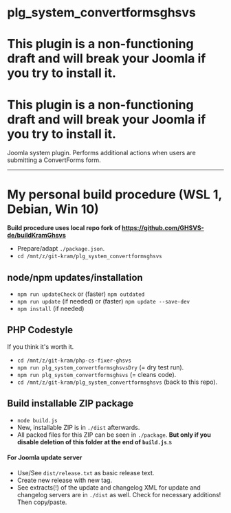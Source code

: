 # plg_system_convertformsghsvs

# This plugin is a non-functioning draft and will break your Joomla if you try to install it.

# This plugin is a non-functioning draft and will break your Joomla if you try to install it.

Joomla system plugin. Performs additional actions when users are submitting a ConvertForms form.

----------------------

# My personal build procedure (WSL 1, Debian, Win 10)

**Build procedure uses local repo fork of https://github.com/GHSVS-de/buildKramGhsvs**

- Prepare/adapt `./package.json`.
- `cd /mnt/z/git-kram/plg_system_convertformsghsvs`

## node/npm updates/installation
- `npm run updateCheck` or (faster) `npm outdated`
- `npm run update` (if needed) or (faster) `npm update --save-dev`
- `npm install` (if needed)

## PHP Codestyle
If you think it's worth it.
- `cd /mnt/z/git-kram/php-cs-fixer-ghsvs`
- `npm run plg_system_convertformsghsvsDry` (= dry test run).
- `npm run plg_system_convertformsghsvs` (= cleans code).
- `cd /mnt/z/git-kram/plg_system_convertformsghsvs` (back to this repo).

## Build installable ZIP package
- `node build.js`
- New, installable ZIP is in `./dist` afterwards.
- All packed files for this ZIP can be seen in `./package`. **But only if you disable deletion of this folder at the end of `build.js`**.s

#### For Joomla update server
- Use/See `dist/release.txt` as basic release text.
- Create new release with new tag.
- See extracts(!) of the update and changelog XML for update and changelog servers are in `./dist` as well. Check for necessary additions! Then copy/paste.

